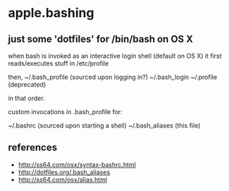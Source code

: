 # apple.bashing
just some 'dotfiles' for /bin/bash on OS X
-
when bash is invoked as an interactive login shell (default on OS X) it first reads/executes stuff in
  /etc/profile

then,
  ~/.bash_profile (sourced upon logging in?)
  ~/.bash_login
  ~/.profile (deprecated)

in that order.

custom invocations in .bash_profile for:

  ~/.bashrc (sourced upon starting a shell)
    ~/.bash_aliases (this file)

## references
* http://ss64.com/osx/syntax-bashrc.html
* http://dotfiles.org/.bash_aliases
* http://ss64.com/osx/alias.html
